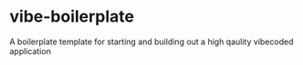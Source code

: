 # vibe-boilerplate

A boilerplate template for starting and building out a high qaulity vibecoded application
